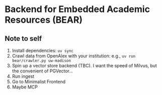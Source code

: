# Backend for Embedded Academic Resources (BEAR)

## Note to self

1. Install dependencies: `uv sync`
1. Crawl data from OpenAlex with your institution: e.g., `uv run bear/crawler.py uw-madison`
1. Spin up a vector store backend (TBC). I want the speed of Milvus, but the convenient of PGVector...
1. Run ingest
1. Go to Minimalist Frontend
1. Maybe MCP
